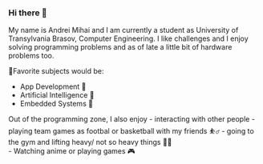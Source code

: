 ### Hi there 👋

My name is Andrei Mihai and I am currently a student as University of Transylvania Brasov, Computer Engineering.
I like challenges and I enjoy solving programming problems and as of late a little bit of hardware problems too.

:telescope:Favorite subjects would be:
  - App Development :iphone:
  - Artificial Intelligence :brain:	
  - Embedded Systems :mechanical_arm:	
  
Out of the programming zone, I also enjoy
    - interacting with other people 
    - playing team games as footbal or basketball with my friends :basketball_man:
    - going to the gym and lifting heavy/ not so heavy things :weight_lifting_man:	
    - Watching anime or playing games :video_game:	
